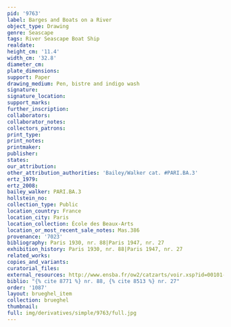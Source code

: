 ```yaml
---
pid: '9763'
label: Barges and Boats on a River
object_type: Drawing
genre: Seascape
tags: River Seascape Boat Ship
realdate: 
height_cm: '11.4'
width_cm: '32.8'
diameter_cm: 
plate_dimensions: 
support: Paper
drawing_medium: Pen, bistre and indigo wash
signature: 
signature_location: 
support_marks: 
further_inscription: 
collaborators: 
collaborator_notes: 
collectors_patrons: 
print_type: 
print_notes: 
printmaker: 
publisher: 
states: 
our_attribution: 
other_attribution_authorities: 'Bailey/Walker cat. #PARI.BA.3'
ertz_1979: 
ertz_2008: 
bailey_walker: PARI.BA.3
hollstein_no: 
collection_type: Public
location_country: France
location_city: Paris
location_collection: École des Beaux-Arts
location_or_most_recent_sale_notes: Mas.386
provenance: '7023'
bibliography: Paris 1930, nr. 88|Paris 1947, nr. 27
exhibition_history: Paris 1930, nr. 88|Paris 1947, nr. 27
related_works: 
copies_and_variants: 
curatorial_files: 
external_resources: http://www.ensba.fr/ow2/catzarts/voir.xsp?id=00101-23829&qid=sdx_q3&n=2&sf=&e=
biblio: "{% cite 8771 %} nr. 88, {% cite 8513 %} nr. 27"
order: '1087'
layout: brueghel_item
collection: brueghel
thumbnail: 
full: img/derivatives/simple/9763/full.jpg
---
```

